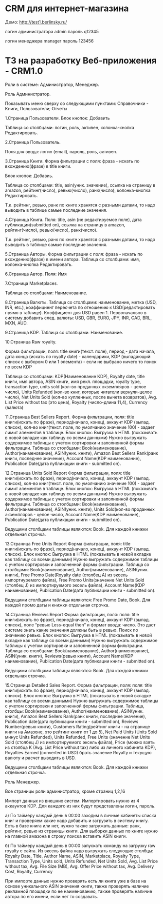 CRM для интернет-магазина
=========================

Демо: http://test1.berlinsky.ru/

логин администратора admin пароль q12345

логин менеджера manager пароль 123456

ТЗ на разработку Веб-приложения - CRM1.0
====================================

Роли в системе: Администратор, Менеджер.

Роль Администратор.

Показывать меню сверху со следующими пунктами: Справочники - Книги, Пользователи; Отчеты

1.Страница Пользователи.
Блок кнопок: Добавить

Таблица со столбцами: логин, роль, активен, колонка-кнопка Редактировать.

2.Страница Пользователь.

Поля для ввода: логин (email), пароль, роль, активен.


3.Страница Книги.
Форма фильтрации с поля: фраза - искать по вхождению(фразе) в title книги.

Блок кнопок: Добавиь.

Таблица со столбцами: title, asin(уник. значение), ссылка на страницу в amazon, рейтинг(число), ревью(число), ранк(число), колонка-кнопка Редактировать.

Т.к. рейтинг, ревью, ранк по книге хранятся с разными датами, то надо выводить в таблице самые последние значения.

4.Страница Книга.
Поля: title, asin (не редактируемое поле), дата публикации(submitted on), ссылка на страницу в amazon, рейтинг(число), ревью(число), ранк(число).

Т.к. рейтинг, ревью, ранк по книге хранятся с разными датами, то надо выводить в таблице самые последние значения.

5.Страница Авторы.
Форма фильтрации с поля: фраза - искать по вхождению(фразе) в имени автора.
Таблица со столбцами: имя, колонка-кнопка Редактировать.

6.Страница Автор.
Поля: Имя

7.Страница Marketplaces.

Таблица со столбцами: Наименование.

8.Страница Валюты.
Таблица со столбцами: наименование, метка (USD, INR, etc.), коэффициент пересчета по отношению к USD(редактировать прямо в таблице).
Коэффициент для USD равен 1.
Первоначально в систему добавить след. валюты: USD, GBR, EURO, JPY, INR, CAD, BRL, MXN, AUD.

9.Страница KDP.
Таблица со столбцами: Наименование.

10.Страница Raw royalty.

Форма фильтрации, поля: title книги(текст. поле), период - дата начала, дата конца (искать по royalty date) - календарики, KDP (выпадающий список с выбором 0 или 1 элемента) - если не выбрано ничего то поиск по всем KDP


Таблица со столбцами: KDP(Наименование KDP), Royalty date, title книги, имя автора, ASIN книги, имя рекл. площадки, royalty type, transaction type, units sold (кол-во проданных экземпляров - целое число), Units Refunded (кол-во книг, которые читатели вернули-целое число), Net Units Sold (кол-во купленных, после вычета возвратов), Avg. List Price without tax (это цена), Royalty (число-длина 11,4), Currency (валюта)


11.Страница Best Sellers Report.
Форма фильтрации, поля: title книги(искать по фразе), период(начало, конец), аккаунт KDP (выпад. список), кол-во книг(текст. поле, по умолчанию значение 100) - задает лимит элементов в таблице.
Блок кнопок: Выгрузка в HTML (показывать в новой вкладке как таблицу со всеми данными) Нужно выгружать содержимое таблицы с учетом сортировки и заполненной формы фильтрации.
Таблица со столбцами: Book(наименование), Author(наименование), ASIN(уник. книги), Amazon Best Sellers Rank(ранк книги, последнее значение), Account Name(KDP наименование), Publication Date(дата публикации книги - submitted on).

12.Страница Units Sold Report
Форма фильтрации, поля: title книги(искать по фразе), период(начало, конец), аккаунт KDP (выпад. список), кол-во книг(текст. поле, по умолчанию значение 100) - задает лимит элементов в таблице.
Блок кнопок: Выгрузка в HTML (показывать в новой вкладке как таблицу со всеми данными) Нужно выгружать содержимое таблицы с учетом сортировки и заполненной формы фильтрации.
Таблица со столбцами: Book(наименование), Author(наименование), ASIN(уник. книги), Units Sold(кол-во проданных экземпляров - целое число, Account Name(KDP наименование), Publication Date(дата публикации книги - submitted on).

Ведущими столбцами таблицы являются: Book. Для каждой книжки отдельная строчка.


13.Страница Free Units Report
Форма фильтрации, поля: title книги(искать по фразе), период(начало, конец), аккаунт KDP (выпад. список).
Блок кнопок: Выгрузка в HTML (показывать в новой вкладке как таблицу со всеми данными) Нужно выгружать содержимое таблицы с учетом сортировки и заполненной формы фильтрации.
Таблица со столбцами: Book(наименование), Author(наименование), ASIN(уник. книги), Free Promo Date(Royalty date (столбец А) из эксель импортиуремого файла), Free Promo Units(значение Net Units Sold (столбец J) из импортируемого эксель файла), Account Name(KDP наименование), Publication Date(дата публикации книги - submitted on).

Ведущими столбцами таблицы являются: Free Promo Date, Book. Для каждой промо даты и книжки отдельная строчка.

14.Страница Reviews Report
Форма фильтрации, поля: поля: title книги(искать по фразе), период(начало, конец), аккаунт KDP (выпад. список), поле “ревью Less-equal then” и формат ввода: число. Это даст системе знать какие значения должны быть в ревью. Поиск по значению ревью.
Блок кнопок: Выгрузка в HTML (показывать в новой вкладке как таблицу со всеми данными) Нужно выгружать содержимое таблицы с учетом сортировки и заполненной формы фильтрации.
Таблица со столбцами: Book(наименование), Author(наименование), ASIN(уник. книги), Reviews(ревью книги), Account Name(KDP наименование), Publication Date(дата публикации книги - submitted on).

Ведущими столбцами таблицы являются: Book. Для каждой книжки отдельная строчка.

15.Страница Detailed Sales Report.
Форма фильтрации, поля: поля: title книги(искать по фразе), период(начало, конец), аккаунт KDP (выпад. список).
Блок кнопок: Выгрузка в HTML (показывать в новой вкладке как таблицу со всеми данными) Нужно выгружать содержимое таблицы с учетом сортировки и заполненной формы фильтрации.
Таблица, столбцы: Book(наименование), Author(наименование), ASIN(уник. книги), Amazon Best Sellers Rank(ранк книги, последнее значение), Publication date(дата публикации книги - submitted on), Reviews Number(ревью книги), Customers Rating(рейтинг книги - на странице книги на Амазоне, это рейтинг книги от 1 до 5), Net Paid Units (Units Sold минус Units Refunded), Units Refunded, Free Units (значение Net Units Sold (столбец J) из импортируемого эксель файла), Price (можно взять из столбца K (Avg. List Price without tax) либо из личного кабинета KDP), Royalties Earned (converted in USD) брать значение Royalty и текущую валюту и расчет выводить в USD.

Ведущими столбцами таблицы являются: Book. Для каждой книжки отдельная строчка.

Роль Менеджер.

Все страницы роли администратор, кроме страниц 1,2,16


Импорт данных из внешних систем.
Импортировать нужно из 4 аккаунтов KDP. Для каждого из них будут представлены логин, пароль.

а) По таймеру каждый день в 00:00 заходим в личные кабинеты списка книг и проверяем какие надо добавить и загрузить в систему книгу.
Есть в базе книга или нет, нужно также загружать данные: ранк, рейтинг, ревью из страницы книги. Для выборки данных по книге нужно на главной амазона в строку поиска вставить ASIN книги.

б) По таймеру каждый день в 00:00 запускать команду на загрузку raw royalty c сайта. Из эксель файла надо выгружать следующие столбцы: Royalty Date, Title, Author Name, ASIN, Marketplace, Royalty Type, Transaction Type, Units sold, Units Refunded, Net Units Sold, Avg. List Price without tax, Avg. File Size (MB), Avg. Offer Price without tax, Avg. Delivery Cost, Royalty, Currency


При импорте данных нужно проверять есть ли книга уже в базе на основе уникального ASIN значения книги, также проверять наличие рекламной площадки по ее наименованию, также проверять наличие автора по его имени, если нет то создавать.
